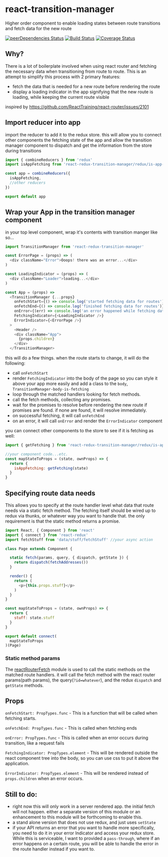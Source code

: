 react-transition-manager
=====================
Higher order component to enable loading states between route transitions and fetch data for the new route

[![peerDependencies Status](https://david-dm.org/kellyrmilligan/react-redux-transition-manager/peer-status.svg)](https://david-dm.org/kellyrmilligan/react-redux-transition-manager?type=peer)
[![Build Status](https://travis-ci.org/kellyrmilligan/react-redux-transition-manager.svg?branch=master)](https://travis-ci.org/kellyrmilligan/react-redux-transition-manager)
[![Coverage Status](https://coveralls.io/repos/github/kellyrmilligan/react-redux-transition-manager/badge.svg?branch=master)](https://coveralls.io/github/kellyrmilligan/react-redux-transition-manager?branch=master)

## Why?
There is a lot of boilerplate involved when using react router and fetching the necessary data when transitioning from route to route. This is an attempt to simplify this process with 2 primary features:

- fetch the data that is needed for a new route before rendering the route
- display a loading indicator in the app signifying that the new route is loading, while keeping the current route visible

inspired by https://github.com/ReactTraining/react-router/issues/2101


## Import reducer into app
import the reducer to add it to the redux store. this will allow you to connect other components the fetching state of the app and allow the transition manager component to dispatch and get the information from the store during transitions

```js
import { combineReducers } from 'redux'
import isAppFetching from 'react-redux-transition-manager/redux/is-app-fetching'

const app = combineReducers({
  isAppFetching,
  //other reducers
})

export default app
```

## Wrap your App in the transition manager component

in your top level component, wrap it's contents with transition manger like so...

```js
import TransitionManager from 'react-redux-transition-manager'

const ErrorPage = (props) => (
  <div className="Error">Ooops! there was an error...</div>
)

const LoadingIndicator = (props) => (
  <div className="Loader">loading...</div>
)

const App = (props) =>
  <TransitionManager {...props}
    onFetchStart={() => console.log('started fetching data for routes')}
    onFetchEnd={() => console.log('finished fetching data for routes')}
    onError={(err) => console.log('an error happened while fetching data for routes ', err)}
    FetchingIndicator={<LoadingIndicator />}
    ErrorIndicator={<ErrorPage />}
  >
    <Header />
    <div className="App">
      {props.children}
    </div>
  </TransitionManager>
```

this will do a few things. when the route starts to change, it will do the following:

- call `onFetchStart`
- render `FetchingIndicator` into the body of the page so you can style it above your app more easily and add a class to the `body`, `TransitionManager-body-is-fetching`
- loop through the matched handlers looking for fetch methods.
- call the fetch methods, collecting any promises.
- wait for the promises to resolve before rendering the new route if promises are found. if none are found, it will resolve immediately.
- on successful fetching, it will call `onFetchEnd`
- on an error, it will call `onError` and render the `ErrorIndicator` component


you can connect other components to the store to see if it is fetching as well:

```js
import { getFetching } from 'react-redux-transition-manager/redux/is-app-fetching'

//your component code...etc.
const mapStateToProps = (state, ownProps) => {
  return {
    isAppFetching: getFetching(state)
  }
}
```

## Specifying route data needs
This allows you to specify at the route handler level what data that route needs via a static fetch method. The fetching itself should be wired up to redux via thunks, or whatever way you want to handle that. the only requirement is that the static method returns a promise.

```js
import React, { Component } from 'react'
import { connect } from 'react-redux'
import fetchStuff from 'data/stuff/fetchStuff' //your async action

class Page extends Component {

  static fetch(params, query, { dispatch, getState }) {
    return dispatch(fetchAddresses())
  }

  render() {
    return (
      <p>{this.props.stuff}</p>
    )
  }
}

const mapStateToProps = (state, ownProps) => {
  return {
    stuff: state.stuff  
  }
}

export default connect(
  mapStateToProps
)(Page)
```

### Static method params
The [reactRouterFetch](https://github.com/kellyrmilligan/react-router-fetch) module is used to call the static methods on the matched route handlers. it will call the fetch method with the react router params(path params), the query(`?id=whatever`), and the redux `dispatch` and `getState` methods.

## Props
`onFetchStart: PropTypes.func` - This is a function that will be called when fetching starts.

`onFetchEnd: PropTypes.func` - This is called when fetching ends

`onError: PropTypes.func` - This is called when an error occurs during transition, like a request fails

`FetchingIndicator: PropTypes.element` - This will be rendered outside the react component tree into the body, so you can use css to put it above the application.

`ErrorIndicator: PropTypes.element` - This will be rendered instead of `props.children` when an error occurs.

## Still to do:
- right now this will only work in a server rendered app. the initial fetch will not happen. either a separate version of this module or an enhancement to this module will be forthcoming to enable this.
- a stand alone version that does not use redux, and just uses `setState`
- if your API returns an error that you want to handle more specifically, you need to do it in your error Indicator and access your redux store. While this is serviceable, I want to provided a `pass-through`, where if an error happens on a certain route, you will be able to handle the error in the route handler instead if you want to.
